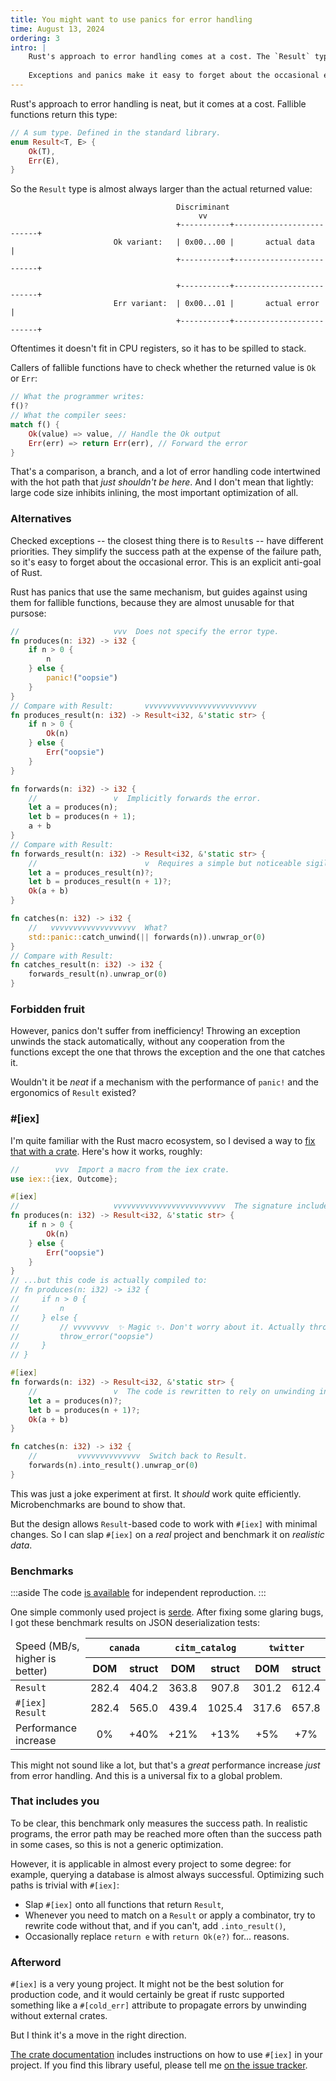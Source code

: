 ```yaml
---
title: You might want to use panics for error handling
time: August 13, 2024
ordering: 3
intro: |
    Rust's approach to error handling comes at a cost. The `Result` type often doesn't fit in CPU registers, and callers of fallible functions have to check whether the returned value is `Ok` or `Err`. That's a stack spill, a comparison, a branch, and a lot of error handling code intertwined with the hot path that *just shouldn't be here*, which inhibits inlining, the most important optimization of all.
    
    Exceptions and panics make it easy to forget about the occasional error, but they don't suffer from inefficiency. Throwing an exception unwinds the stack automatically, without any cooperation from the functions except the one that throws the exception and the one that catches it. Wouldn't it be *neat* if a mechanism with the performance of `panic!` and the ergonomics of `Result` existed?
---
```


Rust's approach to error handling is neat, but it comes at a cost. Fallible functions return this type:

```rust
// A sum type. Defined in the standard library.
enum Result<T, E> {
    Ok(T),
    Err(E),
}
```

So the `Result` type is almost always larger than the actual returned value:

```
                                     Discriminant
                                          vv
                                     +-----------+--------------------------+
                       Ok variant:   | 0x00...00 |       actual data        |
                                     +-----------+--------------------------+

                                     +-----------+--------------------------+
                       Err variant:  | 0x00...01 |       actual error       |
                                     +-----------+--------------------------+
```

Oftentimes it doesn't fit in CPU registers, so it has to be spilled to stack.

Callers of fallible functions have to check whether the returned value is `Ok` or `Err`:

```rust
// What the programmer writes:
f()?
// What the compiler sees:
match f() {
    Ok(value) => value, // Handle the Ok output
    Err(err) => return Err(err), // Forward the error
}
```

That's a comparison, a branch, and a lot of error handling code intertwined with the hot path that *just shouldn't be here*. And I don't mean that lightly: large code size inhibits inlining, the most important optimization of all.

### Alternatives

Checked exceptions -- the closest thing there is to `Result`s -- have different priorities. They simplify the success path at the expense of the failure path, so it's easy to forget about the occasional error. This is an explicit anti-goal of Rust.

Rust has panics that use the same mechanism, but guides against using them for fallible functions, because they are almost unusable for that pursose:

```rust
//                     vvv  Does not specify the error type.
fn produces(n: i32) -> i32 {
    if n > 0 {
        n
    } else {
        panic!("oopsie")
    }
}
// Compare with Result:       vvvvvvvvvvvvvvvvvvvvvvvvv
fn produces_result(n: i32) -> Result<i32, &'static str> {
    if n > 0 {
        Ok(n)
    } else {
        Err("oopsie")
    }
}

fn forwards(n: i32) -> i32 {
    //                 v  Implicitly forwards the error.
    let a = produces(n);
    let b = produces(n + 1);
    a + b
}
// Compare with Result:
fn forwards_result(n: i32) -> Result<i32, &'static str> {
    //                        v  Requires a simple but noticeable sigil.
    let a = produces_result(n)?;
    let b = produces_result(n + 1)?;
    Ok(a + b)
}

fn catches(n: i32) -> i32 {
    //   vvvvvvvvvvvvvvvvvvv  What?
    std::panic::catch_unwind(|| forwards(n)).unwrap_or(0)
}
// Compare with Result:
fn catches_result(n: i32) -> i32 {
    forwards_result(n).unwrap_or(0)
}
```


### Forbidden fruit

However, panics don't suffer from inefficiency! Throwing an exception unwinds the stack automatically, without any cooperation from the functions except the one that throws the exception and the one that catches it.

Wouldn't it be *neat* if a mechanism with the performance of `panic!` and the ergonomics of `Result` existed?


### #[iex]

I'm quite familiar with the Rust macro ecosystem, so I devised a way to [fix that with a crate](https://docs.rs/iex/latest/iex/). Here's how it works, roughly:

```rust
//        vvv  Import a macro from the iex crate.
use iex::{iex, Outcome};

#[iex]
//                     vvvvvvvvvvvvvvvvvvvvvvvvv  The signature includes the error...
fn produces(n: i32) -> Result<i32, &'static str> {
    if n > 0 {
        Ok(n)
    } else {
        Err("oopsie")
    }
}
// ...but this code is actually compiled to:
// fn produces(n: i32) -> i32 {
//     if n > 0 {
//         n
//     } else {
//         // vvvvvvvv  ✨ Magic ✨. Don't worry about it. Actually throws a panic.
//         throw_error("oopsie")
//     }
// }

#[iex]
fn forwards(n: i32) -> Result<i32, &'static str> {
    //                 v  The code is rewritten to rely on unwinding instead of matching.
    let a = produces(n)?;
    let b = produces(n + 1)?;
    Ok(a + b)
}

fn catches(n: i32) -> i32 {
    //         vvvvvvvvvvvvvv  Switch back to Result.
    forwards(n).into_result().unwrap_or(0)
}
```

This was just a joke experiment at first. It *should* work quite efficiently. Microbenchmarks are bound to show that.

But the design allows `Result`-based code to work with `#[iex]` with minimal changes. So I can slap `#[iex]` on a *real* project and benchmark it on *realistic data*.

### Benchmarks

:::aside
The code [is available](https://github.com/orgs/iex-rs/repositories) for independent reproduction.
:::

One simple commonly used project is [serde](https://serde.rs). After fixing some glaring bugs, I got these benchmark results on JSON deserialization tests:

<table>
    <thead>
        <tr>
            <td rowspan="2">Speed (MB/s, higher is better)</td>
            <th colspan="2"><code>canada</code></th>
            <th colspan="2"><code>citm_catalog</code></th>
            <th colspan="2"><code>twitter</code></th>
        </tr>
        <tr>
            <th>DOM</th>
            <th>struct</th>
            <th>DOM</th>
            <th>struct</th>
            <th>DOM</th>
            <th>struct</th>
        </tr>
    </thead>
    <tbody>
        <tr>
            <td><code>Result</code></td>
            <td align="center">282.4</td>
            <td align="center">404.2</td>
            <td align="center">363.8</td>
            <td align="center">907.8</td>
            <td align="center">301.2</td>
            <td align="center">612.4</td>
        </tr>
        <tr>
            <td><code>#[iex] Result</code></td>
            <td align="center">282.4</td>
            <td align="center">565.0</td>
            <td align="center">439.4</td>
            <td align="center">1025.4</td>
            <td align="center">317.6</td>
            <td align="center">657.8</td>
        </tr>
        <tr>
            <td>Performance increase</td>
            <td align="center">0%</td>
            <td align="center">+40%</td>
            <td align="center">+21%</td>
            <td align="center">+13%</td>
            <td align="center">+5%</td>
            <td align="center">+7%</td>
        </tr>
    </tbody>
</table>

<aside-inline-here />

This might not sound like a lot, but that's a *great* performance increase *just* from error handling. And this is a universal fix to a global problem.

### That includes you

To be clear, this benchmark only measures the success path. In realistic programs, the error path may be reached more often than the success path in some cases, so this is not a generic optimization.

However, it is applicable in almost every project to some degree: for example, querying a database is almost always successful. Optimizing such paths is trivial with `#[iex]`:

- Slap `#[iex]` onto all functions that return `Result`,
- Whenever you need to match on a `Result` or apply a combinator, try to rewrite code without that, and if you can't, add `.into_result()`,
- Occasionally replace `return e` with `return Ok(e?)` for... reasons.

### Afterword

`#[iex]` is a very young project. It might not be the best solution for production code, and it would certainly be great if rustc supported something like a `#[cold_err]` attribute to propagate errors by unwinding without external crates.

But I think it's a move in the right direction.

[The crate documentation](https://docs.rs/iex/latest/iex/) includes instructions on how to use `#[iex]` in your project. If you find this library useful, please tell me [on the issue tracker](https://github.com/iex-rs/iex/issues).
